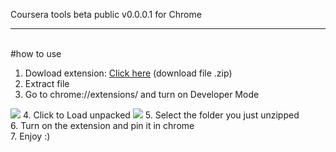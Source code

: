 Coursera tools beta public v0.0.0.1 for Chrome<br><hr><br>
#how to use <br>
1. Dowload extension: [Click here](https://github.com/ttthanhf/extension_coursera_tools_public/releases/download/Extension/coursera_tools_beta_public.zip) (download file .zip)
2. Extract file 
3. Go to chrome://extensions/ and turn on Developer Mode
<img src="https://user-images.githubusercontent.com/88179750/179171223-37fc539b-f38b-4e1a-8a72-81d7f84d2157.png">
4. Click to Load unpacked
<img src="https://user-images.githubusercontent.com/88179750/179171909-471c37a7-3067-40d5-aacc-86e75001eec8.png">
5. Select the folder you just unzipped <br>
6. Turn on the extension and pin it in chrome <br>
7. Enjoy :)
